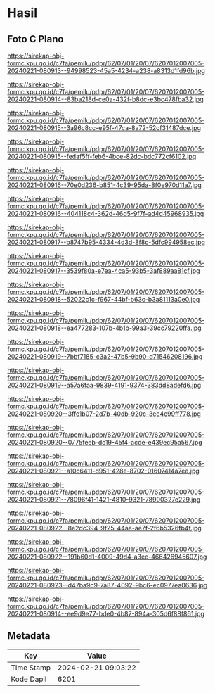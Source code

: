 # Hasil

## Foto C Plano

https://sirekap-obj-formc.kpu.go.id/c7fa/pemilu/pdpr/62/07/01/20/07/6207012007005-20240221-080913--94998523-45a5-4234-a238-a8313d1fd96b.jpg

https://sirekap-obj-formc.kpu.go.id/c7fa/pemilu/pdpr/62/07/01/20/07/6207012007005-20240221-080914--83ba218d-ce0a-432f-b8dc-e3bc478fba32.jpg

https://sirekap-obj-formc.kpu.go.id/c7fa/pemilu/pdpr/62/07/01/20/07/6207012007005-20240221-080915--3a96c8cc-e95f-47ca-8a72-52cf31487dce.jpg

https://sirekap-obj-formc.kpu.go.id/c7fa/pemilu/pdpr/62/07/01/20/07/6207012007005-20240221-080915--fedaf5ff-feb6-4bce-82dc-bdc772cf6102.jpg

https://sirekap-obj-formc.kpu.go.id/c7fa/pemilu/pdpr/62/07/01/20/07/6207012007005-20240221-080916--70e0d236-b851-4c39-95da-8f0e970d11a7.jpg

https://sirekap-obj-formc.kpu.go.id/c7fa/pemilu/pdpr/62/07/01/20/07/6207012007005-20240221-080916--404118c4-362d-46d5-9f7f-ad4d45968935.jpg

https://sirekap-obj-formc.kpu.go.id/c7fa/pemilu/pdpr/62/07/01/20/07/6207012007005-20240221-080917--b8747b95-4334-4d3d-8f8c-5dfc994958ec.jpg

https://sirekap-obj-formc.kpu.go.id/c7fa/pemilu/pdpr/62/07/01/20/07/6207012007005-20240221-080917--3539f80a-e7ea-4ca5-93b5-3af889aa81cf.jpg

https://sirekap-obj-formc.kpu.go.id/c7fa/pemilu/pdpr/62/07/01/20/07/6207012007005-20240221-080918--52022c1c-f967-44bf-b63c-b3a81113a0e0.jpg

https://sirekap-obj-formc.kpu.go.id/c7fa/pemilu/pdpr/62/07/01/20/07/6207012007005-20240221-080918--ea477283-107b-4b1b-99a3-39cc79220ffa.jpg

https://sirekap-obj-formc.kpu.go.id/c7fa/pemilu/pdpr/62/07/01/20/07/6207012007005-20240221-080919--7bbf7185-c3a2-47b5-9b90-d71546208196.jpg

https://sirekap-obj-formc.kpu.go.id/c7fa/pemilu/pdpr/62/07/01/20/07/6207012007005-20240221-080919--a57a6faa-9839-4191-9374-383dd8adefd6.jpg

https://sirekap-obj-formc.kpu.go.id/c7fa/pemilu/pdpr/62/07/01/20/07/6207012007005-20240221-080920--3ffe1b07-2d7b-40db-920c-3ee4e99ff778.jpg

https://sirekap-obj-formc.kpu.go.id/c7fa/pemilu/pdpr/62/07/01/20/07/6207012007005-20240221-080920--0775feeb-dc19-45f4-acde-e439ec95a567.jpg

https://sirekap-obj-formc.kpu.go.id/c7fa/pemilu/pdpr/62/07/01/20/07/6207012007005-20240221-080921--a10c6411-d951-428e-8702-01607414a7ee.jpg

https://sirekap-obj-formc.kpu.go.id/c7fa/pemilu/pdpr/62/07/01/20/07/6207012007005-20240221-080921--78096f41-1421-4810-9321-78900327e229.jpg

https://sirekap-obj-formc.kpu.go.id/c7fa/pemilu/pdpr/62/07/01/20/07/6207012007005-20240221-080922--8e2dc394-9f25-44ae-ae7f-2f6b5326fb4f.jpg

https://sirekap-obj-formc.kpu.go.id/c7fa/pemilu/pdpr/62/07/01/20/07/6207012007005-20240221-080922--191b60d1-4009-49d4-a3ee-466426945607.jpg

https://sirekap-obj-formc.kpu.go.id/c7fa/pemilu/pdpr/62/07/01/20/07/6207012007005-20240221-080923--d47ba9c9-7a87-4092-9bc6-ec0977ea0636.jpg

https://sirekap-obj-formc.kpu.go.id/c7fa/pemilu/pdpr/62/07/01/20/07/6207012007005-20240221-080914--ee9d9e77-bde0-4b87-894a-305d6f88f861.jpg


## Metadata

| Key        | Value               |
| ---------- | ------------------- |
| Time Stamp | 2024-02-21 09:03:22 |
| Kode Dapil | 6201                |



